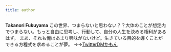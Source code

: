 ```yaml
---
title: author
---
```


**Takanori Fukuyama** この世界、つまらないと思わない？？大体のことが想定内でつまらない。もっと自由に思考し、行動して、自分の人生を決める権利があるはず。
まあ、それも俺はあまり興味がないけど。生きている目的を導くことができる方程式を求めることが夢。
→→[TwitterDMかもん](https://twitter.com/thisistakanori)